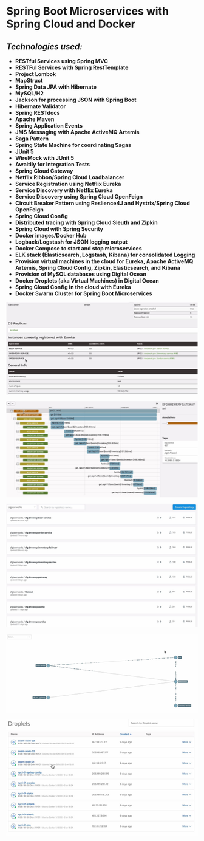 # Spring Boot Microservices with Spring Cloud and Docker

## ***Technologies used:***

* **RESTful Services using Spring MVC**
* **RESTFul Services with Spring RestTemplate**
* **Project Lombok**
* **MapStruct**
* **Spring Data JPA with Hibernate**
* **MySQL/H2**
* **Jackson for processing JSON with Spring Boot**
* **Hibernate Validator**
* **Spring RESTdocs**
* **Apache Maven**
* **Spring Application Events**
* **JMS Messaging with Apache ActiveMQ Artemis**
* **Saga Pattern**
* **Spring State Machine for coordinating Sagas**
* **JUnit 5**
* **WireMock with JUnit 5**
* **Awaitily for Integration Tests**
* **Spring Cloud Gateway**
* **Netflix Ribbon/Spring Cloud Loadbalancer**
* **Service Registration using Netflix Eureka**
* **Service Discovery with Netflix Eureka**
* **Service Discovery using Spring Cloud OpenFeign**
* **Circuit Breaker Pattern using Reslience4J and Hystrix/Spring Cloud OpenFeign**
* **Spring Cloud Config**
* **Distributed tracing with Spring Cloud Sleuth and Zipkin**
* **Spring Cloud with Spring Security**
* **Docker images/Docker Hub**
* **Logback/Logstash for JSON logging output**
* **Docker Compose to start and stop microservices**
* **ELK stack (Elasticsearch, Logstash, Kibana) for consolidated Logging**
* **Provision virtual machines in the cloud for Eureka, Apache ActiveMQ Artemis, Spring Cloud
  Config, Zipkin, Elasticsearch, and Kibana**
* **Provision of MySQL databases using Digital Ocean**
* **Docker Droplets (aka Virtual Machines) in Digital Ocean**
* **Spring Cloud Config in the cloud with Eureka**
* **Docker Swarm Cluster for Spring Boot Microservices**

<p align = "center">
<img src="https://github.com/iizdebski/springBootMicroservices/blob/main/images/image_01.JPG">
</p>

<p align = "center">
<img src="https://github.com/iizdebski/springBootMicroservices/blob/main/images/image_02.JPG">
</p>

<p align = "center">
<img src="https://github.com/iizdebski/springBootMicroservices/blob/main/images/image_03.JPG">
</p>

<p align = "center">
<img src="https://github.com/iizdebski/springBootMicroservices/blob/main/images/image_04.JPG">
</p>

<p align = "center">
<img src="https://github.com/iizdebski/springBootMicroservices/blob/main/images/image_05.JPG">
</p>